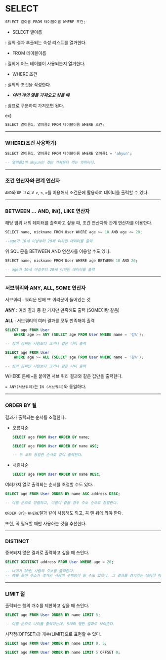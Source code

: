 # SELECT

```sql
SELECT 열이름 FROM 테이블이름 WHERE 조건;
```

- SELECT 열이름

: 질의 결과 추출되는 속성 리스트를 열거한다.

- FROM 테이블이름

: 질의에 어느 테이블이 사용되는지 열거한다.

- WHERE 조건

: 질의의 조건을 작성한다.

- **_여러 개의 열을 가져오고 싶을 때_**

: 쉼표로 구분하여 가져오면 된다.

ex)

```sql
SELECT 열이름1, 열이름2 FROM 테이블이름 WHERE 조건;
```

---

### WHERE(조건 사용하기)

```sql
SELECT 열이름1, 열이름2 FROM 테이블이름 WHERE 열이름1 = 'ahyun';

-- 열이름1이 ahyun인 것만 가져온다 라는 의미이다.
```

---

### 조건 연산자와 관계 연산자

`AND`와 `OR` 그리고 `>`, `<`, `=`를 이용해서 조건문에 활용하여 데이터를 출력할 수 있다.

---

### BETWEEN ... AND, IN(), LIKE 연산자

해당 범위 내의 데이터를 출력하고 싶을 때, 조건 연산자와 관계 연산자를 이용한다.

```sql
SELECT name, nickname FROM User WHERE age >= 10 AND age <= 20;

--age가 10세 이상부터 20세 이하인 데이터를 출력
```

위 SQL 문을 BETWEEN AND 연산자를 이용할 수도 있다.

```sql
SELECT name, nickname FROM User WHERE age BETWEEN 10 AND 20;

-- age가 10세 이상부터 20세 이하인 데이터를 출력
```

---

### 서브쿼리와 ANY, ALL, SOME 연산자

서브쿼리 : 쿼리문 안에 또 쿼리문이 들어있는 것

**ANY** : 여러 결과 중 한 가지만 만족해도 출력 (SOME이랑 같음)

**ALL** : 서브쿼리의 여러 결과를 모두 만족해야 출력

```sql
SELECT age FROM User
	WHERE age >= ANY (SELECT age FROM User WHERE name = '김%');

-- 성이 김씨인 사람보다 크거나 같은 나이 출력

SELECT age FROM User
	WHERE age >= ALL (SELECT age FROM User WHERE name = '김%');

-- 성이 김씨인 사람보다 크거나 같은 나이 출력
```

WHERE 문에 `=`을 붙이면 서브 쿼리 결과와 같은 값만을 출력한다.

`= ANY(서브쿼리)`는 `IN (서브쿼리)`와 동일하다.

---

### ORDER BY 절

결과가 출력되는 순서를 조절한다.

- 오름차순

  ```sql
  SELECT age FROM User ORDER BY name;

  SELECT age FROM User ORDER BY name ASC;

  -- 두 코드 동일한 순서로 값이 출력된다.
  ```

- 내림차순

  ```sql
  SELECT age FROM User ORDER BY name DESC;
  ```

여러가지 열로 출력되는 순서를 조절할 수도 있다.

```sql
SELECT age FROM User ORDER BY name ASC address DESC;

-- 이름 순으로 정렬하고, 이름이 같을 경우 주소 순으로 정렬한다.
```

`ORDER BY`는 `WHERE`절과 같이 사용해도 되고, 꼭 맨 뒤에 와야 한다.

또한, 꼭 필요할 때만 사용하는 것을 추천한다.

---

### DISTINCT

중복되지 않은 결과로 출력하고 싶을 때 쓰인다.

```sql
SELECT DISTINCT address FROM User WHERE age = 20;

-- 나이가 20인 사람의 주소를 출력한다.
-- 예를 들어 주소가 경기인 사람이 수백명이 될 수도 있으니, 그 결과를 경기라는 데이터 하나로 축소한다.
```

---

### LIMIT 절

출력되는 행의 개수를 제한하고 싶을 때 쓰인다.

```sql
SELECT age FROM User ORDER BY name LIMIT 5;

-- 이름 순으로 나이를 출력하는데, 5개의 행만 결과로 보여준다.
```

시작점(OFFSET)과 개수(LIMIT)으로 표현할 수 있다.

```sql
SELECT age FROM User ORDER BY name LIMIT 0, 5;

SELECT age FROM User ORDER BY name LIMIT 5 OFFSET 0;
```
